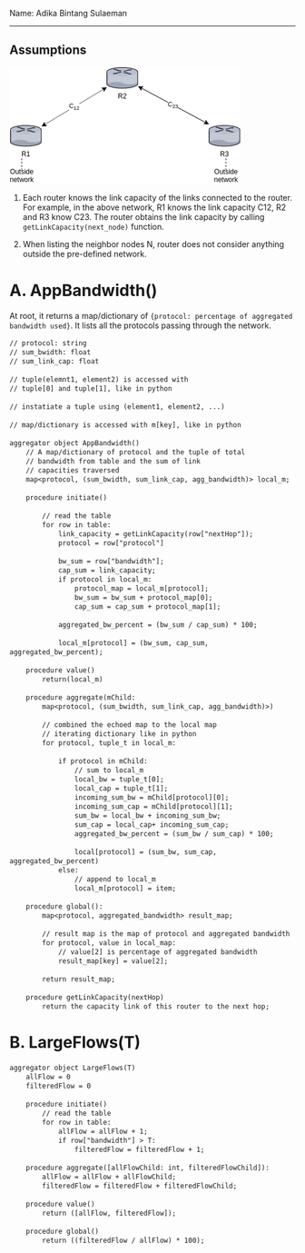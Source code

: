 Name: Adika Bintang Sulaeman

---

## Assumptions

![net_diag.png](net_diag.png)

1. Each router knows the link capacity of the links connected to the router. For example, in the above network, R1 knows the link capacity C12, R2 and R3 know C23. The router obtains the link capacity by calling `getLinkCapacity(next_node)` function.

2. When listing the neighbor nodes N, router does not consider anything outside the pre-defined network.

# A. AppBandwidth()

At root, it returns a map/dictionary of `{protocol: percentage of aggregated bandwidth used}`. It lists all the protocols passing through the network.

```
// protocol: string
// sum_bwidth: float
// sum_link_cap: float

// tuple(elemnt1, element2) is accessed with 
// tuple[0] and tuple[1], like in python

// instatiate a tuple using (element1, element2, ...)

// map/dictionary is accessed with m[key], like in python

aggregator object AppBandwidth()
    // A map/dictionary of protocol and the tuple of total
    // bandwidth from table and the sum of link 
    // capacities traversed
    map<protocol, (sum_bwidth, sum_link_cap, agg_bandwidth)> local_m;

    procedure initiate()
        
        // read the table
        for row in table:
            link_capacity = getLinkCapacity(row["nextHop"]);
            protocol = row["protocol"]

            bw_sum = row["bandwidth"];
            cap_sum = link_capacity;
            if protocol in local_m:
                protocol_map = local_m[protocol];
                bw_sum = bw_sum + protocol_map[0];
                cap_sum = cap_sum + protocol_map[1];

            aggregated_bw_percent = (bw_sum / cap_sum) * 100;  
            
            local_m[protocol] = (bw_sum, cap_sum, aggregated_bw_percent);
    
    procedure value()
        return(local_m)
    
    procedure aggregate(mChild: 
        map<protocol, (sum_bwidth, sum_link_cap, agg_bandwidth)>)

        // combined the echoed map to the local map
        // iterating dictionary like in python
        for protocol, tuple_t in local_m:
            
            if protocol in mChild:
                // sum to local_m
                local_bw = tuple_t[0];
                local_cap = tuple_t[1];
                incoming_sum_bw = mChild[protocol][0];
                incoming_sum_cap = mChild[protocol][1];
                sum_bw = local_bw + incoming_sum_bw;
                sum_cap = local_cap+ incoming_sum_cap;
                aggregated_bw_percent = (sum_bw / sum_cap) * 100;

                local[protocol] = (sum_bw, sum_cap, aggregated_bw_percent)
            else:
                // append to local_m
                local_m[protocol] = item;
    
    procedure global():
        map<protocol, aggregated_bandwidth> result_map;
        
        // result map is the map of protocol and aggregated bandwidth
        for protocol, value in local_map:
            // value[2] is percentage of aggregated bandwidth
            result_map[key] = value[2];
        
        return result_map;
    
    procedure getLinkCapacity(nextHop)
        return the capacity link of this router to the next hop;
```

# B. LargeFlows(T)

```
aggregator object LargeFlows(T)
    allFlow = 0
    filteredFlow = 0
    
    procedure initiate()
        // read the table
        for row in table:
            allFlow = allFlow + 1;
            if row["bandwidth"] > T:
                filteredFlow = filteredFlow + 1;
        
    procedure aggregate([allFlowChild: int, filteredFlowChild]):
        allFlow = allFlow + allFlowChild;
        filteredFlow = filteredFlow + filteredFlowChild;

    procedure value()
        return ([allFlow, filteredFlow]);
    
    procedure global()
        return ((filteredFlow / allFlow) * 100);
```